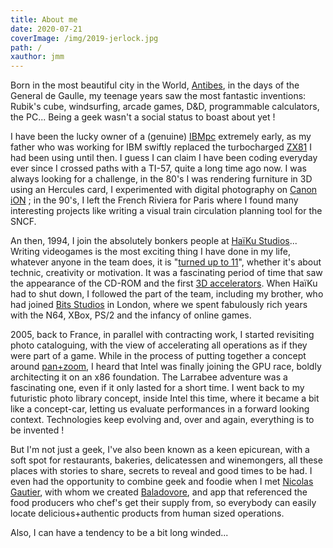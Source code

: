 ```yaml
---
title: About me
date: 2020-07-21
coverImage: /img/2019-jerlock.jpg
path: /
xauthor: jmm
---
```



Born in the most beautiful city in the World, [Antibes](https://www.antibesjuanlespins.com/), in the days of the General de Gaulle, my teenage years saw the most fantastic inventions: Rubik's cube, windsurfing, arcade games, D&D, programmable calculators, the PC... Being a geek wasn't a social status to boast about yet !

I have been the lucky owner of a (genuine) [IBMpc](https://www.ibm.com/ibm/history/exhibits/pc25/pc25_PH02.html)
extremely early, as my father who was working for IBM swiftly replaced the turbocharged [ZX81](http://www.le-grenier-informatique.fr/pages/la-collextion/sinclair-zx81.html)
I had been using until then. I guess I can claim I have been coding everyday ever since I crossed
paths with a TI-57, quite a long time ago now. I was always looking for a challenge, in the 80's I was
rendering furniture in 3D using an Hercules card, I experimented with digital photography
on [Canon iON](http://www.collection-appareils.fr/x/html/appareil-10562-Canon_Ion%20RC%20250.html) ;
in the 90's, I left the French Riviera for Paris where I found many interesting projects
like writing a visual train circulation planning tool for the SNCF.

An then, 1994, I join the absolutely bonkers people at [HaïKu Studios](https://web.archive.org/web/19961225045749/http%3A%2F%2Fwww.haikustudios.com%2F)... Writing videogames is the most exciting thing I have done
in my life, whatever anyone in the team does, it is "[turned up to 11](https://www.youtube.com/watch?v=DzLP2Z7JVZA)",
whether it's about technic, creativity or motivation. It was a fascinating period
of time that saw the appearance of the CD-ROM and the first [3D accelerators](http://vintage3d.org/3dlabs.php#sthash.L9aYUoky.dpbs). When HaïKu had to shut down, I followed the part of
the team, including my brother, who had joined [Bits Studios](https://web.archive.org/web/20080331222327/http%3A%2F%2Fwww.bitsstudios.com%2F)
in London, where we spent fabulously rich years with the N64, XBox, PS/2 and the
infancy of online games.


2005, back to France, in parallel with contracting work, I started revisiting
photo cataloguing, with the view of accelerating all operations as if they were
part of a game. While in the process of putting together a concept around [pan+zoom](https://www.youtube.com/watch?v=G2uSv_inwcU),
I heard that Intel was finally joining the GPU race, boldly architecting it
on an x86 foundation. The Larrabee adventure was a fascinating one, even if it only
lasted for a short time. I went back to my futuristic photo library concept,
inside Intel this time, where it became a bit like a concept-car, letting us
evaluate performances in a forward looking context. Technologies keep evolving
and, over and again, everything is to be invented !

But I'm not just a geek, I've also been known as a keen epicurean, with a soft
spot for restaurants, bakeries, delicatessen and winemongers, all these places
with stories to share, secrets to reveal and good times to be had. I even had
the opportunity to combine geek and foodie when I met [Nicolas Gautier](https://www.restaurant-nature.com/),
with whom we created [Baladovore](http://www.baladovore.com/), and app that
referenced the food producers who chef's get their supply from, so everybody
can easily locate delicious+authentic products from human sized operations.

Also, I can have a tendency to be a bit long winded...
